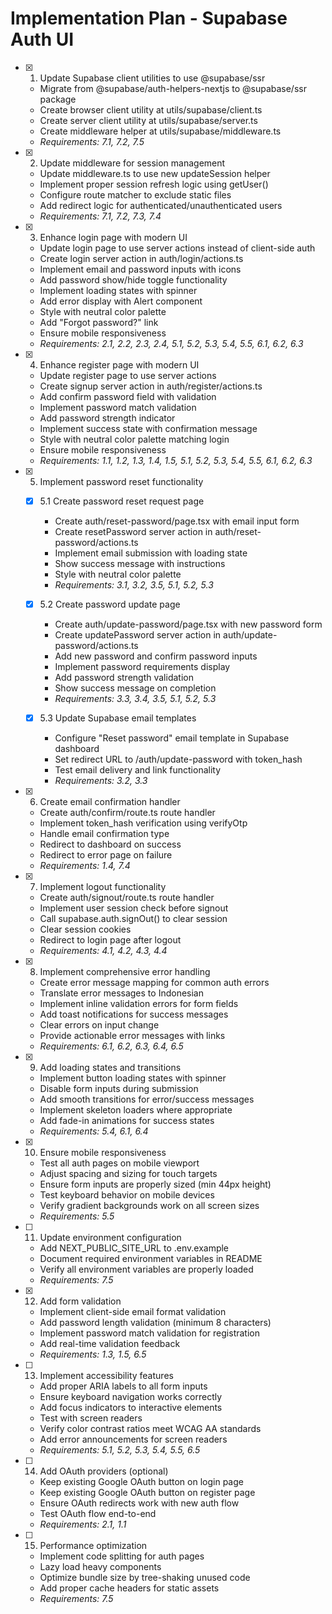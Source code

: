 # Implementation Plan - Supabase Auth UI

- [x] 1. Update Supabase client utilities to use @supabase/ssr
  - Migrate from @supabase/auth-helpers-nextjs to @supabase/ssr package
  - Create browser client utility at utils/supabase/client.ts
  - Create server client utility at utils/supabase/server.ts
  - Create middleware helper at utils/supabase/middleware.ts
  - _Requirements: 7.1, 7.2, 7.5_

- [x] 2. Update middleware for session management
  - Update middleware.ts to use new updateSession helper
  - Implement proper session refresh logic using getUser()
  - Configure route matcher to exclude static files
  - Add redirect logic for authenticated/unauthenticated users
  - _Requirements: 7.1, 7.2, 7.3, 7.4_

- [x] 3. Enhance login page with modern UI
  - Update login page to use server actions instead of client-side auth
  - Create login server action in auth/login/actions.ts
  - Implement email and password inputs with icons
  - Add password show/hide toggle functionality
  - Implement loading states with spinner
  - Add error display with Alert component
  - Style with neutral color palette
  - Add "Forgot password?" link
  - Ensure mobile responsiveness
  - _Requirements: 2.1, 2.2, 2.3, 2.4, 5.1, 5.2, 5.3, 5.4, 5.5, 6.1, 6.2, 6.3_

- [x] 4. Enhance register page with modern UI
  - Update register page to use server actions
  - Create signup server action in auth/register/actions.ts
  - Add confirm password field with validation
  - Implement password match validation
  - Add password strength indicator
  - Implement success state with confirmation message
  - Style with neutral color palette matching login
  - Ensure mobile responsiveness
  - _Requirements: 1.1, 1.2, 1.3, 1.4, 1.5, 5.1, 5.2, 5.3, 5.4, 5.5, 6.1, 6.2, 6.3_

- [x] 5. Implement password reset functionality
  - [x] 5.1 Create password reset request page
    - Create auth/reset-password/page.tsx with email input form
    - Create resetPassword server action in auth/reset-password/actions.ts
    - Implement email submission with loading state
    - Show success message with instructions
    - Style with neutral color palette
    - _Requirements: 3.1, 3.2, 3.5, 5.1, 5.2, 5.3_
  
  - [x] 5.2 Create password update page
    - Create auth/update-password/page.tsx with new password form
    - Create updatePassword server action in auth/update-password/actions.ts
    - Add new password and confirm password inputs
    - Implement password requirements display
    - Add password strength validation
    - Show success message on completion
    - _Requirements: 3.3, 3.4, 3.5, 5.1, 5.2, 5.3_
  
  - [x] 5.3 Update Supabase email templates
    - Configure "Reset password" email template in Supabase dashboard
    - Set redirect URL to /auth/update-password with token_hash
    - Test email delivery and link functionality
    - _Requirements: 3.2, 3.3_

- [x] 6. Create email confirmation handler
  - Create auth/confirm/route.ts route handler
  - Implement token_hash verification using verifyOtp
  - Handle email confirmation type
  - Redirect to dashboard on success
  - Redirect to error page on failure
  - _Requirements: 1.4, 7.4_

- [x] 7. Implement logout functionality
  - Create auth/signout/route.ts route handler
  - Implement user session check before signout
  - Call supabase.auth.signOut() to clear session
  - Clear session cookies
  - Redirect to login page after logout
  - _Requirements: 4.1, 4.2, 4.3, 4.4_

- [x] 8. Implement comprehensive error handling
  - Create error message mapping for common auth errors
  - Translate error messages to Indonesian
  - Implement inline validation errors for form fields
  - Add toast notifications for success messages
  - Clear errors on input change
  - Provide actionable error messages with links
  - _Requirements: 6.1, 6.2, 6.3, 6.4, 6.5_

- [x] 9. Add loading states and transitions
  - Implement button loading states with spinner
  - Disable form inputs during submission
  - Add smooth transitions for error/success messages
  - Implement skeleton loaders where appropriate
  - Add fade-in animations for success states
  - _Requirements: 5.4, 6.1, 6.4_

- [x] 10. Ensure mobile responsiveness
  - Test all auth pages on mobile viewport
  - Adjust spacing and sizing for touch targets
  - Ensure form inputs are properly sized (min 44px height)
  - Test keyboard behavior on mobile devices
  - Verify gradient backgrounds work on all screen sizes
  - _Requirements: 5.5_

- [ ] 11. Update environment configuration
  - Add NEXT_PUBLIC_SITE_URL to .env.example
  - Document required environment variables in README
  - Verify all environment variables are properly loaded
  - _Requirements: 7.5_

- [x] 12. Add form validation
  - Implement client-side email format validation
  - Add password length validation (minimum 8 characters)
  - Implement password match validation for registration
  - Add real-time validation feedback
  - _Requirements: 1.3, 1.5, 6.5_

- [ ] 13. Implement accessibility features
  - Add proper ARIA labels to all form inputs
  - Ensure keyboard navigation works correctly
  - Add focus indicators to interactive elements
  - Test with screen readers
  - Verify color contrast ratios meet WCAG AA standards
  - Add error announcements for screen readers
  - _Requirements: 5.1, 5.2, 5.3, 5.4, 5.5, 6.5_

- [ ] 14. Add OAuth providers (optional)
  - Keep existing Google OAuth button on login page
  - Keep existing Google OAuth button on register page
  - Ensure OAuth redirects work with new auth flow
  - Test OAuth flow end-to-end
  - _Requirements: 2.1, 1.1_

- [ ] 15. Performance optimization
  - Implement code splitting for auth pages
  - Lazy load heavy components
  - Optimize bundle size by tree-shaking unused code
  - Add proper cache headers for static assets
  - _Requirements: 7.5_
